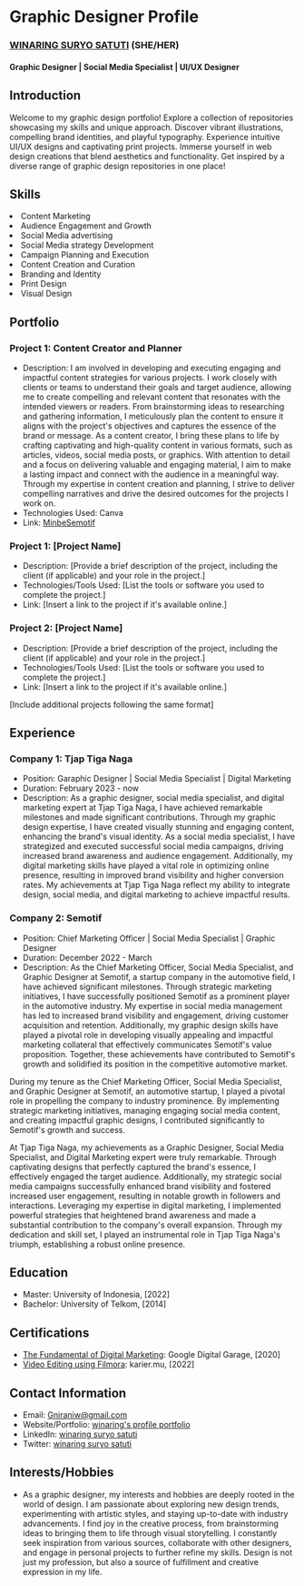 # Graphic Designer Profile

<h3><a href='https://github.com/winar/profile'>WINARING SURYO SATUTI</a> (SHE/HER)<br><h4>Graphic Designer | Social Media Specialist | UI/UX Designer</h4></h3>

## Introduction

Welcome to my graphic design portfolio! Explore a collection of repositories showcasing my skills and unique approach. Discover vibrant illustrations, compelling brand identities, and playful typography. Experience intuitive UI/UX designs and captivating print projects. Immerse yourself in web design creations that blend aesthetics and functionality. Get inspired by a diverse range of graphic design repositories in one place!

## Skills

<li>Content Marketing</li> 
<li>Audience Engagement and Growth</li> 
<li>Social Media advertising</li> 
<li>Social Media strategy Development</li> 
<li>Campaign Planning and Execution</li>
<li>Content Creation and Curation</li>
<li>Branding and Identity</li>
<li>Print Design</li>
<li>Visual Design</li>


## Portfolio

### Project 1: Content Creator and Planner
- Description: I am involved in developing and executing engaging and impactful content strategies for various projects. I work closely with clients or teams to understand their goals and target audience, allowing me to create compelling and relevant content that resonates with the intended viewers or readers. From brainstorming ideas to researching and gathering information, I meticulously plan the content to ensure it aligns with the project's objectives and captures the essence of the brand or message. As a content creator, I bring these plans to life by crafting captivating and high-quality content in various formats, such as articles, videos, social media posts, or graphics. With attention to detail and a focus on delivering valuable and engaging material, I aim to make a lasting impact and connect with the audience in a meaningful way. Through my expertise in content creation and planning, I strive to deliver compelling narratives and drive the desired outcomes for the projects I work on.
- Technologies Used: Canva
- Link: <a href='https://www.instagram.com/minbe.semotif'>MinbeSemotif</a>

### Project 1: [Project Name]

- Description: [Provide a brief description of the project, including the client (if applicable) and your role in the project.]
- Technologies/Tools Used: [List the tools or software you used to complete the project.]
- Link: [Insert a link to the project if it's available online.]

### Project 2: [Project Name]

- Description: [Provide a brief description of the project, including the client (if applicable) and your role in the project.]
- Technologies/Tools Used: [List the tools or software you used to complete the project.]
- Link: [Insert a link to the project if it's available online.]

[Include additional projects following the same format]

## Experience

### Company 1: Tjap Tiga Naga

- Position: Garaphic Designer | Social Media Specialist | Digital Marketing
- Duration: February 2023 - now
- Description: As a graphic designer, social media specialist, and digital marketing expert at Tjap Tiga Naga, I have achieved remarkable milestones and made significant contributions. Through my graphic design expertise, I have created visually stunning and engaging content, enhancing the brand's visual identity. As a social media specialist, I have strategized and executed successful social media campaigns, driving increased brand awareness and audience engagement. Additionally, my digital marketing skills have played a vital role in optimizing online presence, resulting in improved brand visibility and higher conversion rates. My achievements at Tjap Tiga Naga reflect my ability to integrate design, social media, and digital marketing to achieve impactful results.

### Company 2: Semotif

- Position: Chief Marketing Officer | Social Media Specialist | Graphic Designer
- Duration: December 2022 - March
- Description: As the Chief Marketing Officer, Social Media Specialist, and Graphic Designer at Semotif, a startup company in the automotive field, I have achieved significant milestones. Through strategic marketing initiatives, I have successfully positioned Semotif as a prominent player in the automotive industry. My expertise in social media management has led to increased brand visibility and engagement, driving customer acquisition and retention. Additionally, my graphic design skills have played a pivotal role in developing visually appealing and impactful marketing collateral that effectively communicates Semotif's value proposition. Together, these achievements have contributed to Semotif's growth and solidified its position in the competitive automotive market.

During my tenure as the Chief Marketing Officer, Social Media Specialist, and Graphic Designer at Semotif, an automotive startup, I played a pivotal role in propelling the company to industry prominence. By implementing strategic marketing initiatives, managing engaging social media content, and creating impactful graphic designs, I contributed significantly to Semotif's growth and success.

At Tjap Tiga Naga, my achievements as a Graphic Designer, Social Media Specialist, and Digital Marketing expert were truly remarkable. Through captivating designs that perfectly captured the brand's essence, I effectively engaged the target audience. Additionally, my strategic social media campaigns successfully enhanced brand visibility and fostered increased user engagement, resulting in notable growth in followers and interactions. Leveraging my expertise in digital marketing, I implemented powerful strategies that heightened brand awareness and made a substantial contribution to the company's overall expansion. Through my dedication and skill set, I played an instrumental role in Tjap Tiga Naga's triumph, establishing a robust online presence.

## Education

- Master: University of Indonesia, [2022]
- Bachelor: University of Telkom, [2014]

## Certifications

- <a href='https://github.com/Winar/Profile/blob/main/Certificate%20%5BLGN%20SGN%20AXY%5D%20-%20Winaring%20S%20Satuti.pdf'>The Fundamental of Digital Marketing</a>: Google Digital Garage, [2020]
- <a href='https://github.com/Winar/Profile/blob/main/Certificate%20%5B7159937%5D%20-%20Winaring%20S%20Satuti.pdf'>Video Editing using Filmora</a>: karier.mu, [2022]

## Contact Information

- Email: <a href="mailto:Gniraniw@gmail.com">Gniraniw@gmail.com</a>
- Website/Portfolio: <a href="https://github.com/winar/profile">winaring's profile portfolio</a>
- LinkedIn: <a href="https://www.linkedin.com/winaring-satuti">winaring suryo satuti</a>
- Twitter: <a href="https://twitter.com/winaringsuryo">winaring suryo satuti</a>


## Interests/Hobbies

- As a graphic designer, my interests and hobbies are deeply rooted in the world of design. I am passionate about exploring new design trends, experimenting with artistic styles, and staying up-to-date with industry advancements. I find joy in the creative process, from brainstorming ideas to bringing them to life through visual storytelling. I constantly seek inspiration from various sources, collaborate with other designers, and engage in personal projects to further refine my skills. Design is not just my profession, but also a source of fulfillment and creative expression in my life.

